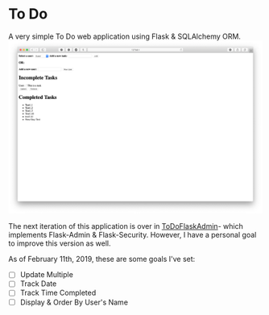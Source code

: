# To Do 
A very simple To Do web application using Flask & SQLAlchemy ORM.
![Screenshot of application](img_app.png)

The next iteration of this application is over in [ToDoFlaskAdmin](https://github.com/serena-marie/ToDoFlaskAdmin)- which implements Flask-Admin & Flask-Security. However, I have a personal goal to improve this version as well.

As of February 11th, 2019, these are some goals I've set:
- [ ] Update Multiple
- [ ] Track Date
- [ ] Track Time Completed
- [ ] Display & Order By User's Name
